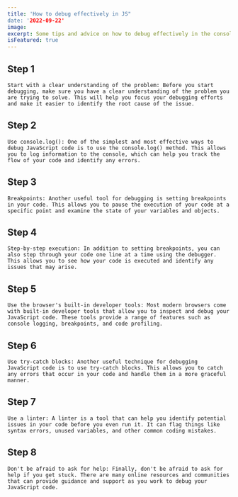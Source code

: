 ```yaml
---
title: 'How to debug effectively in JS"
date: '2022-09-22'
image: 
excerpt: Some tips and advice on how to debug effectively in the console and browser for JavaScript:.
isFeatured: true
---
```

   ## Step 1
  
    Start with a clear understanding of the problem: Before you start debugging, make sure you have a clear understanding of the problem you are trying to solve. This will help you focus your debugging efforts and make it easier to identify the root cause of the issue.

  ## Step 2

    Use console.log(): One of the simplest and most effective ways to debug JavaScript code is to use the console.log() method. This allows you to log information to the console, which can help you track the flow of your code and identify any errors.

  ## Step 3

    Breakpoints: Another useful tool for debugging is setting breakpoints in your code. This allows you to pause the execution of your code at a specific point and examine the state of your variables and objects.

  ## Step 4

    Step-by-step execution: In addition to setting breakpoints, you can also step through your code one line at a time using the debugger. This allows you to see how your code is executed and identify any issues that may arise.

  ## Step 5

    Use the browser's built-in developer tools: Most modern browsers come with built-in developer tools that allow you to inspect and debug your JavaScript code. These tools provide a range of features such as console logging, breakpoints, and code profiling.

  ## Step 6

    Use try-catch blocks: Another useful technique for debugging JavaScript code is to use try-catch blocks. This allows you to catch any errors that occur in your code and handle them in a more graceful manner.

  ## Step 7

    Use a linter: A linter is a tool that can help you identify potential issues in your code before you even run it. It can flag things like syntax errors, unused variables, and other common coding mistakes.

  ## Step 8

    Don't be afraid to ask for help: Finally, don't be afraid to ask for help if you get stuck. There are many online resources and communities that can provide guidance and support as you work to debug your JavaScript code.

    